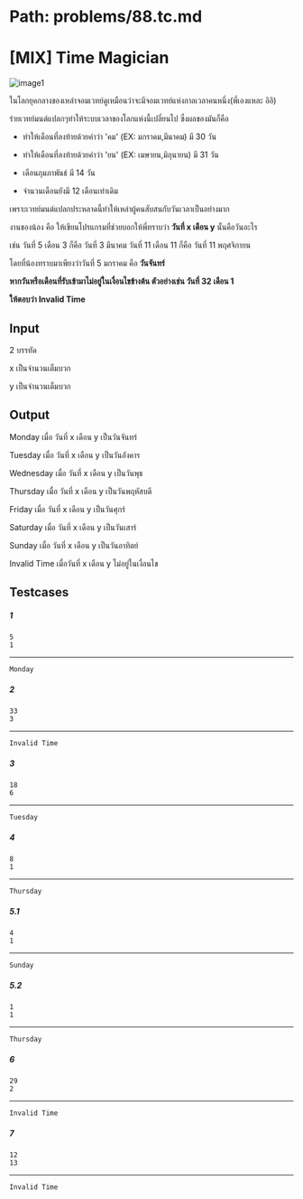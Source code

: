 # Path: problems/88.tc.md
# [MIX] Time Magician
![image1](https://cdn.discordapp.com/attachments/759053991056900119/1164639068945125416/image.png?ex=6543f1a7&is=65317ca7&hm=7aa447b6016a7c46c86a13c3162e0fac0065712747bc1a789dfbc779ddc3738c&)

ในโลกยุคกลางของเหล่าจอมเวทย์ดูเหมือนว่าจะมีจอมเวทย์แห่งกาลเวลาคนหนึ่ง(พี่เองแหละ อิอิ)


ร่ายเวทย์มนต์แปลกๆทำให้ระบบเวลาของโลกแห่งนี้เปลี่ยนไป ซึ่งผลของมันก็คือ

* ทำให้เดือนที่ลงท้ายด้วยคำว่า 'คม' (EX: มกราคม,มีนาคม) มี 30 วัน

* ทำให้เดือนที่ลงท้ายด้วยคำว่า 'ยน' (EX: เมษายน,มิถุนายน) มี 31 วัน

* เดือนกุมภาพันธ์ มี 14 วัน

* จำนวนเดือนยังมี 12 เดือนเท่าเดิม

เพราะเวทย์มนต์แปลกประหลาดนี้ทำให้เหล่าผู้คนสับสนกับวันเวลาเป็นอย่างมาก

งานของน้อง คือ ให้เขียนโปรแกรมที่ช่วยบอกให้พี่ทราบว่า **วันที่ x เดือน y** นั้นคือวันอะไร

เช่น วันที่ 5 เดือน 3 ก็คือ วันที่ 3 มีนาคม วันที่ 11 เดือน 11 ก็คือ วันที่ 11 พฤศจิกายน

โดยที่น้องทราบมาเพียงว่าวันที่ 5 มกราคม คือ **วันจันทร์**

**หากวันหรือเดือนที่รับเข้ามาไม่อยู่ในเงื่อนไขข้างต้น ตัวอย่างเช่น วันที่ 32 เดือน 1**

**ให้ตอบว่า Invalid Time**
## Input
2 บรรทัด


x เป็นจำนวนเต็มบวก


y เป็นจำนวนเต็มบวก
## Output
Monday เมื่อ วันที่ x เดือน y  เป็นวันจันทร์


Tuesday เมื่อ วันที่ x เดือน y  เป็นวันอังคาร


Wednesday เมื่อ วันที่ x เดือน y  เป็นวันพุธ


Thursday เมื่อ วันที่ x เดือน y  เป็นวันพฤหัสบดี


Friday เมื่อ วันที่ x เดือน y  เป็นวันศุกร์


Saturday เมื่อ วันที่ x เดือน y  เป็นวันเสาร์


Sunday เมื่อ วันที่ x เดือน y  เป็นวันอาทิตย์


Invalid Time เมื่อวันที่ x เดือน y ไม่อยู่ในเงื่อนไข
## Testcases
##### 1
```
5
1
```
----
```
Monday
```
##### 2
```
33
3
```
----
```
Invalid Time
```
##### 3
```
18
6
```
----
```
Tuesday
```
##### 4
```
8
1
```
----
```
Thursday
```
##### 5.1
```
4
1
```
----
```
Sunday
```
##### 5.2
```
1
1
```
----
```
Thursday
```
##### 6
```
29
2
```
----
```
Invalid Time
```

##### 7
```
12
13
```
----
```
Invalid Time
```